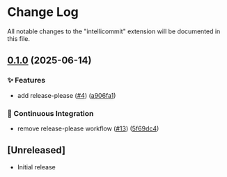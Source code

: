 # Change Log

All notable changes to the "intellicommit" extension will be documented in this file.

<!-- Check [Keep a Changelog](http://keepachangelog.com/) for recommendations on how to structure this file. -->

## [0.1.0](https://github.com/thisisrick25/IntelliCommit/compare/intellicommit-v0.0.1...intellicommit-v0.1.0) (2025-06-14)


### ✨ Features

* add release-please ([#4](https://github.com/thisisrick25/IntelliCommit/issues/4)) ([a906fa1](https://github.com/thisisrick25/IntelliCommit/commit/a906fa1206bf91f8b03a1c772d534587578d9f68))


### 🤖 Continuous Integration

* remove release-please workflow ([#13](https://github.com/thisisrick25/IntelliCommit/issues/13)) ([5f69dc4](https://github.com/thisisrick25/IntelliCommit/commit/5f69dc45f02a0e41b1fad355744657f02da704b8))

## [Unreleased]

- Initial release
